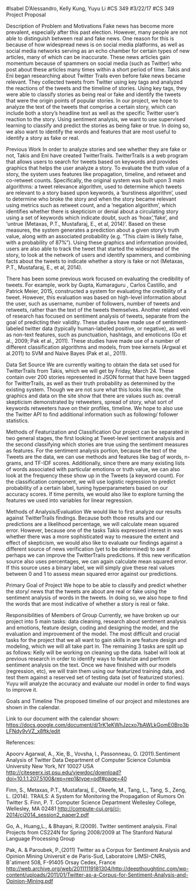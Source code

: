 #Isabel D’Alessandro, Kelly Kung, Yuyu Li
#CS 349
#3/22/17
#CS 349 Project Proposal 

Description of Problem and Motivations
   Fake news has become more prevalent, especially after this past election. However, many people are not able to distinguish between real and fake news. One reason for this is because of how widespread news is on social media platforms, as well as social media networks serving as an echo chamber for certain types of new articles, many of which can be inaccurate. These news articles gain momentum because of spammers on social media (such as Twitter) who post about these articles many times within a short period of time. 
   Takis and Eni began researching about Twitter Trails even before fake news became relevant. They collected tweets from Twitter using key tags and analyzed the reactions of the tweets and the timeline of stories. Using key tags, they were able to classify stories as being real or fake and identify the tweets that were the origin points of popular stories.
   In our project, we hope to analyze the text of the tweets that comprise a certain story, which can include both a story’s headline text as well as the specific Twitter user’s reaction to the story. Using sentiment analysis, we want to use supervised learning to classify and predict the stories as being fake or true. In doing so, we also want to identify the words and features that are most useful to identify a story as fake or real. 


Previous Work
   In order to analyze stories and see whether they are fake or not, Takis and Eni have created TwitterTrails. TwitterTrails is a web program that allows users to search for tweets based on keywords and provides graphics that helps the user analyze a story. To evaluate the truth value of a story, the system uses features like propagation, timeline, and retweet and co-retweet counts. Specifically, the original system was built upon 3 main algorithms: a tweet relevance algorithm, used to determine which tweets are relevant to a story based upon keywords, a ‘burstiness algorithm’, used to determine who broke the story and when the story became relevant using metrics such as retweet count, and a ‘negation algorithm’, which identifies whether there is skepticism or denial about a circulating story using a set of keywords which indicate doubt, such as ‘hoax’,’fake’, and ‘untrue (Metaxas, P.T., Mustafaraj, E., et al, 2014)’. 
   Based on these measures, the system generates a prediction about a given story’s truth value, along with an associated probability (e.g. “This claim is likely false, with a probability of 87%”). Using these graphics and information provided, users are also able to track the tweet that started the widespread of the story, to look at the network of users and identify spammers, and combining facts about the tweets to indicate whether a story is fake or not (Metaxas, P.T., Mustafaraj, E., et al, 2014). 


   There has been some previous work focused on evaluating the credibility of tweets. For example, work by Gupta, Kumaraguru , Carlos Castillo, and Patrick Meier, 2015, constructed a system for evaluating the credibility of a tweet. However, this evaluation was based on high-level information about the user, such as username, number of followers, number of tweets and retweets, rather than the text of the tweets themselves. 
   Another related vein of research has focused on sentiment analysis of tweets, separate from the goal of predicting their validity. These studies have made use of sentiment-labeled twitter data (typically human-labeled positive, or negative), as well as non-text features, such as punctuation, hashtags, and emoticons (Go et al., 2009; Pak et al., 2011). These studies have made use of a number of different classification algorithms and models, from tree kernels (Argwal et al.2011) to  SVM and Naive Bayes (Pak et al., 2011). 


Data Set Source 
   We are currently waiting to obtain the data set used for TwitterTrails from Takis, which we will get by Friday, March 24. These contain over 200 stories represented in JSON format that have been tagged for TwitterTrails, as well as their truth probability as determined by the existing system. Though we are not sure what this looks like now, the graphics and data on the site show that there are values such as: overall skepticism demonstrated by retweeters, spread of story, what sort of keywords retweeters have on their profiles, timeline. We hope to also use the Twitter API to find additional information such as following/ follower statistics. 

Methods of Featurization and Classification
   Our project can be separated in two general stages, the first looking at Tweet-level sentiment analysis and the second classifying which stories are true using the sentiment measures as features. For the sentiment analysis portion, because the text of the Tweets are the data, we can use methods and features like bag of words, n-grams, and TF-IDF scores. Additionally, since there are many existing lists of words associated with particular emotions or truth value, we can also look at the frequency these show up in the Tweets (a keyword count). 
   For the classification component, we will use logistic regression to predict probability of a certain label, tuning hyperparameters based on our accuracy scores. If time permits, we would also like to explore turning the features we used into variables for linear regression. 
	
Methods of Analysis/Evaluation
   We would like to first analyze our results against TwitterTrails findings. Because both those results and our predictions are a likelihood percentage, we will calculate mean squared error. However, because one of the tasks Takis expressed interest in was whether there was a more sophisticated way to measure the extent and effect of skepticism, we would also like to evaluate our findings against a different source of news verification (yet to be determined) to see if perhaps we can improve the TwitterTrails predictions. If this new verification source also uses percentages, we can again calculate mean squared error. If this source uses a binary label, we will simply give these real values between 0 and 1 to assess mean squared error against our predictions.


Primary Goal of Project
   We hope to be able to classify and predict whether the story/ news that the tweets are about are real or fake using the sentiment analysis of words in the tweets. In doing so, we also hope to find the words that are most indicative of whether a story is real or fake. 


Responsibilities of Members of Group
   Currently, we have broken up our project into 5 main tasks: data cleaning, research about sentiment analysis and emotions, feature design, coding and designing the model, and the evaluation and improvement of the model. The most difficult and crucial tasks for the project that we all want to gain skills in are feature design and modeling, which we will all take part in. The remaining 3 tasks are split up as follows:
   Kelly will be working on cleaning up the data. Isabel will look at previous research in order to identify ways to featurize and perform sentiment analysis on the text. Once we have finished with our models (regression, etc), we will train them using our featurized training data, and test them against a reserved set of testing data (set of featurized stories).  Yuyu will analyze the accuracy and evaluate our model in order to find ways to improve it.

Goals and Timeline
The proposed timeline of our project and milestones are shown in the calendar. 

Link to our document with the calendar shown: https://docs.google.com/document/d/1rK1eKWhJzcxo7bAWLkGomE0Bro3bLFNdy9vVZ_x8ftk/edit



References: 

Apoorv Agarwal, A., Xie, B., Vovsha, I.,  Passonneau, O. (2011).Sentiment Analysis of Twitter Data  Department of Computer Science Columbia University New York, NY 10027 USA
http://citeseerx.ist.psu.edu/viewdoc/download?doi=10.1.1.207.5100&rep=rep1&type=pdf#page=40

Finn, S., Metaxas, P.T., Mustafaraj, E., Okeefe, M., Tang, L., Tang, S., Zeng, L. (2014). TRAILS: A System for Monitoring the Propagation of Rumors On Twitter S. Finn, P. T. Computer Science Department Wellesley College, Wellesley, MA 02481
http://compute-cuj.org/cj-2014/cj2014_session2_paper2.pdf 

Go, A., Huang,L., & Bhayani, R.(2009). Twitter sentiment analysis. Final Projects from CS224N for Spring 2008/2009 at The Stanford Natural Language Processing Group

Pak, A. & Paroubek, P.,(2011) Twitter as a Corpus for Sentiment Analysis and Opinion Mining Universit´e de Paris-Sud, Laboratoire LIMSI-CNRS, Bˆatiment 508, F-91405 Orsay Cedex, France 
http://web.archive.org/web/20111119181304/http://deepthoughtinc.com/wp-content/uploads/2011/01/Twitter-as-a-Corpus-for-Sentiment-Analysis-and-Opinion-Mining.pdf
